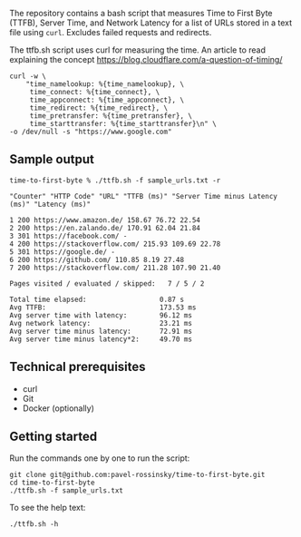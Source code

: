 The repository contains a bash script that measures Time to First Byte (TTFB), Server Time, and Network Latency for a list of URLs stored in a text file using `curl`. Excludes failed requests and redirects.

The ttfb.sh script uses curl for measuring the time.
An article to read explaining the concept https://blog.cloudflare.com/a-question-of-timing/


```
curl -w \
    "time_namelookup: %{time_namelookup}, \
     time_connect: %{time_connect}, \
     time_appconnect: %{time_appconnect}, \
     time_redirect: %{time_redirect}, \
     time_pretransfer: %{time_pretransfer}, \
     time_starttransfer: %{time_starttransfer}\n" \
-o /dev/null -s "https://www.google.com"
```

## Sample output
```
time-to-first-byte % ./ttfb.sh -f sample_urls.txt -r

"Counter" "HTTP Code" "URL" "TTFB (ms)" "Server Time minus Latency (ms)" "Latency (ms)"

1 200 https://www.amazon.de/ 158.67 76.72 22.54
2 200 https://en.zalando.de/ 170.91 62.04 21.84
3 301 https://facebook.com/ -
4 200 https://stackoverflow.com/ 215.93 109.69 22.78
5 301 https://google.de/ -
6 200 https://github.com/ 110.85 8.19 27.48
7 200 https://stackoverflow.com/ 211.28 107.90 21.40

Pages visited / evaluated / skipped:   7 / 5 / 2

Total time elapsed:                  0.87 s
Avg TTFB:                            173.53 ms
Avg server time with latency:        96.12 ms
Avg network latency:                 23.21 ms
Avg server time minus latency:       72.91 ms
Avg server time minus latency*2:     49.70 ms
```

## Technical prerequisites
- curl
- Git
- Docker (optionally)

## Getting started
Run the commands one by one to run the script:
```
git clone git@github.com:pavel-rossinsky/time-to-first-byte.git
cd time-to-first-byte
./ttfb.sh -f sample_urls.txt
```
To see the help text:
```
./ttfb.sh -h
```

